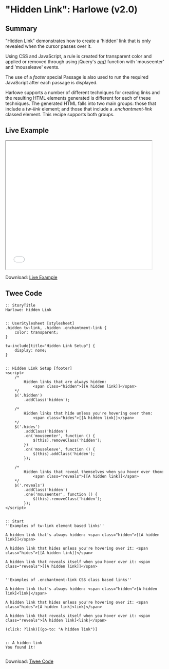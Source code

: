# "Hidden Link": Harlowe (v2.0)

## Summary

"Hidden Link" demonstrates how to create a 'hidden' link that is only revealed when the cursor passes over it.

Using CSS and JavaScript, a rule is created for transparent color and applied or removed through using jQuery's *[on()](http://api.jquery.com/on/)* function with 'mouseenter' and 'mouseleave' events.

The use of a *footer* special Passage is also used to run the required JavaScript after each passage is displayed.

Harlowe supports a number of different techniques for creating links and the resulting HTML elements generated is different for each of these techniques. The generated HTML falls into two main groups: those that include a *tw-link* element; and those that include a *.enchantment-link* classed element. This recipe supports both groups.


## Live Example

<section>
<iframe src="harlowe_hiddenlink_example.html" height=400 width=90%></iframe>


Download: <a href="harlowe_hiddenlink_example.html" target="_blank">Live Example</a>
</section>

## Twee Code

```
:: StoryTitle
Harlowe: Hidden Link


:: UserStylesheet [stylesheet]
.hidden tw-link, .hidden .enchantment-link {
	color: transparent;
}

tw-include[title="Hidden Link Setup"] {
	display: none;
}


:: Hidden Link Setup [footer]
<script>
	/*
		Hidden links that are always hidden:
			<span class="hidden">[[A hidden link]]</span>
	*/
	$('.hidden')
		.addClass('hidden');

	/*
		Hidden links that hide unless you're hovering over them:
			<span class="hides">[[A hidden link]]</span>
	*/
	$('.hides')
		.addClass('hidden')
		.on('mouseenter', function () {
			$(this).removeClass('hidden');
		})
		.on('mouseleave', function () {
			$(this).addClass('hidden');
		});

	/*
		Hidden links that reveal themselves when you hover over them:
			<span class="reveals">[[A hidden link]]</span>
	*/
	$('.reveals')
		.addClass('hidden')
		.one('mouseenter', function () {
			$(this).removeClass('hidden');
		});
</script>


:: Start
''Examples of tw-link element based links''

A hidden link that's always hidden: <span class="hidden">[[A hidden link]]</span>

A hidden link that hides unless you're hovering over it: <span class="hides">[[A hidden link]]</span>

A hidden link that reveals itself when you hover over it: <span class="reveals">[[A hidden link]]</span>


''Examples of .enchantment-link CSS class based links''

A hidden link that's always hidden: <span class="hidden">[A hidden link]<link|</span>

A hidden link that hides unless you're hovering over it: <span class="hides">[A hidden link]<link|</span>

A hidden link that reveals itself when you hover over it: <span class="reveals">[A hidden link]<link|</span>

(click: ?link)[(go-to: "A hidden link")]


:: A hidden link
You found it!


```

Download: <a href="harlowe_hiddenlink_twee.txt" target="_blank">Twee Code</a>
